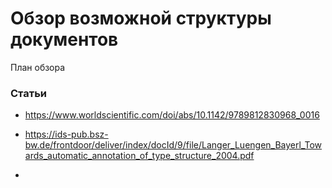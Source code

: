 # Обзор возможной структуры документов

План обзора

### Статьи

* https://www.worldscientific.com/doi/abs/10.1142/9789812830968_0016

* https://ids-pub.bsz-bw.de/frontdoor/deliver/index/docId/9/file/Langer_Luengen_Bayerl_Towards_automatic_annotation_of_type_structure_2004.pdf

* 